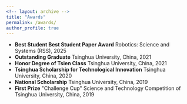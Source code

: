 ```yaml
---
<!-- layout: archive -->
title: "Awards"
permalink: /awards/
author_profile: true
---
```


* **Best Student Best Student Paper Award** Robotics: Science and Systems (RSS), 2025
* **Outstanding Graduate** Tsinghua University, China, 2021
* **Honor Degree of Tsien Class** Tsinghua University, China, 2021
* **Tsinghua Scholarship for Technological Innovation** Tsinghua University, China, 2020
* **National Scholarship** Tsinghua University, China, 2019
* **First Prize** "Challenge Cup" Science and Technology Competition of Tsinghua University, China, 2019

